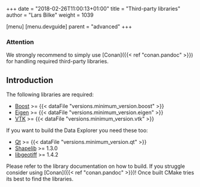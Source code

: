+++
date = "2018-02-26T11:00:13+01:00"
title = "Third-party libraries"
author = "Lars Bilke"
weight = 1039

[menu]
  [menu.devguide]
    parent = "advanced"
+++

<div class='note'>

### <i class="far fa-exclamation-triangle"></i> Attention

We strongly recommend to simply use [Conan]({{< ref "conan.pandoc" >}}) for handling required third-party libraries.
</div>

## Introduction

The following libraries are required:

- [Boost](http://www.boost.org/) >= {{< dataFile "versions.minimum_version.boost" >}}
- [Eigen](http://eigen.tuxfamily.org/) >= {{< dataFile "versions.minimum_version.eigen" >}}
- [VTK](https://www.vtk.org/) >= {{< dataFile "versions.minimum_version.vtk" >}}

If you want to build the Data Explorer you need these too:

- [Qt](https://www.qt.io/) >= {{< dataFile "versions.minimum_version.qt" >}}
- [Shapelib](http://shapelib.maptools.org) >= 1.3.0
- [libgeotiff](https://trac.osgeo.org/geotiff/) >= 1.4.2

Please refer to the library documentation on how to build. If you struggle consider using [Conan]({{< ref "conan.pandoc" >}})! Once built CMake tries its best to find the libraries.
